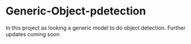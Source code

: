 # Generic-Object-pdetection

In this project as looking a generic model to do object detection.
Further updates coming soon


